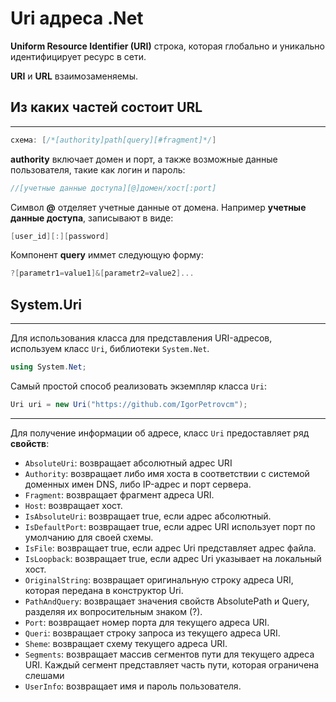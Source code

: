 # Uri адреса .Net
**Uniform Resource Identifier (URI)** строка, которая глобально и уникально идентифицирует ресурс в сети.

**URI** и **URL** взаимозаменяемы.

## Из каких частей состоит **URL**
___
```csharp
схема: [/*[authority]path[query][#fragment]*/]
```
**authority** включает домен и порт, а также возможные данные пользователя, такие как логин и пароль:
```csharp
//[учетные данные доступа][@]домен/хост[:port]
```
Символ **@** отделяет учетные данные от домена. Например **учетные данные доступа**, записывают в виде:
```csharp
[user_id][:][password]
```

Компонент **query** иммет следующую форму:
```csharp
?[parametr1=value1]&[parametr2=value2]...
```

## System.Uri
___
Для использования класса для представления URI-адресов, используем класс `Uri`, библиотеки `System.Net`.
```csharp
using System.Net;
```

Самый простой способ реализовать экземпляр класса `Uri`:
```csharp
Uri uri = new Uri("https://github.com/IgorPetrovcm");
```

___
Для получение информации об адресе, класс `Uri` предоставляет ряд **свойств**:
+ `AbsoluteUri`:  возвращает абсолютный адрес URI
+ `Authority`: возвращает либо имя хоста в соответствии с системой доменных имен DNS, либо IP-адрес и порт сервера.
+ `Fragment`: возвращает фрагмент адреса URI.
+ `Host`: возвращает хост.
+ `IsAbsoluteUri`: возвращает true, если адрес абсолютный.
+ `IsDefaultPort`: возвращает true, если адрес URI использует порт по умолчанию для своей схемы.
+ `IsFile`: возвращает true, если адрес Uri представляет адрес файла.
+ `IsLoopback`: возвращает true, если адрес Uri указывает на локальный хост.
+ `OriginalString`: возвращает оригинальную строку адреса URI, которая передана в конструктор Uri.
+ `PathAndQuery`: возвращает значения свойств AbsolutePath и Query, разделяя их вопросительным знаком (?).
+ `Port`: возвращает номер порта для текущего адреса URI.
+ `Queri`: возвращает строку запроса из текущего адреса URI.
+ `Sheme`: возвращает схему текущего адреса URI.
+ `Segments`: возвращает массив сегментов пути для текущего адреса URI. Каждый сегмент представляет часть пути, которая ограничена слешами
+ `UserInfo`: возвращает имя и пароль пользователя.